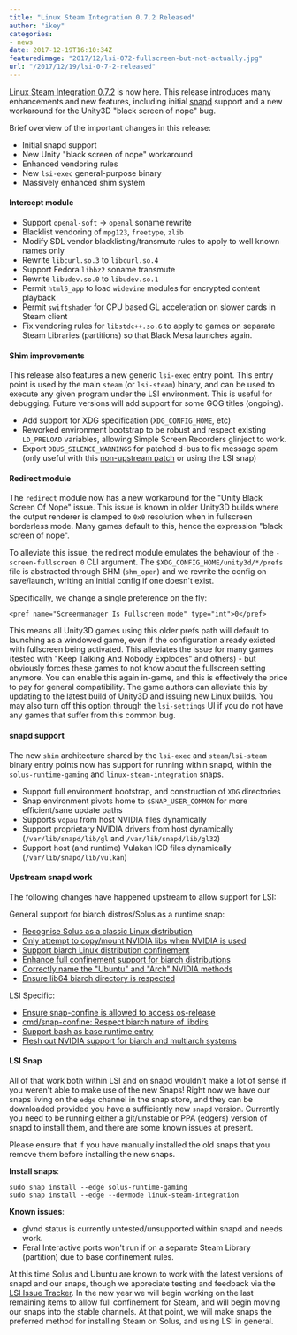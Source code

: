 ```yaml
---
title: "Linux Steam Integration 0.7.2 Released"
author: "ikey"
categories:
- news
date: 2017-12-19T16:10:34Z
featuredimage: "2017/12/lsi-072-fullscreen-but-not-actually.jpg"
url: "/2017/12/19/lsi-0-7-2-released"
---
```


[Linux Steam Integration 0.7.2](https://github.com/solus-project/linux-steam-integration/releases/tag/v0.7.2) is now here.
This release introduces many enhancements and new features, including initial [snapd](https://snapcraft.io/) support and a new workaround for the
Unity3D "black screen of nope" bug.
<!--more-->

Brief overview of the important changes in this release:

  - Initial snapd support
  - New Unity "black screen of nope" workaround
  - Enhanced vendoring rules
  - New `lsi-exec` general-purpose binary
  - Massively enhanced shim system

#### Intercept module

  - Support `openal-soft` -> `openal` soname rewrite
  - Blacklist vendoring of `mpg123`, `freetype`, `zlib`
  - Modify SDL vendor blacklisting/transmute rules to apply to well known names only
  - Rewrite `libcurl.so.3` to `libcurl.so.4`
  - Support Fedora `libbz2` soname transmute
  - Rewrite `libudev.so.0` to `libudev.so.1`
  - Permit `html5_app` to load `widevine` modules for encrypted content playback
  - Permit `swiftshader` for CPU based GL acceleration on slower cards in Steam client
  - Fix vendoring rules for `libstdc++.so.6` to apply to games on separate Steam Libraries (partitions) so that Black Mesa launches again.

#### Shim improvements

This release also features a new generic `lsi-exec` entry point. This entry point is used by the main `steam` (or `lsi-steam`) binary, and can be used to execute any given program under the LSI environment. This is useful for  debugging. Future versions will add support for some GOG titles (ongoing).

  - Add support for XDG specification (`XDG_CONFIG_HOME`, etc)
  - Reworked environment bootstrap to be robust and respect existing `LD_PRELOAD` variables, allowing Simple Screen Recorders glinject to work.
  - Export `DBUS_SILENCE_WARNINGS` for patched d-bus to fix message spam (only useful with this [non-upstream patch](https://dev.solus-project.com/source/dbus/browse/master/files/0001-dbus-Teach-it-a-new-trick-Shutting-up.patch) or using the LSI snap)


#### Redirect module

The `redirect` module now has a new workaround for the "Unity Black Screen Of Nope" issue. This issue is known in older Unity3D builds where the output renderer is clamped to `0x0` resolution when in fullscreen borderless mode. Many games default to this, hence the expression "black screen of nope".

To alleviate this issue, the redirect module emulates the behaviour of the `-screen-fullscreen 0` CLI argument. The `$XDG_CONFIG_HOME/unity3d/*/prefs` file is abstracted through SHM (`shm_open`) and we rewrite the  config on save/launch, writing an initial config if one doesn't exist.

Specifically, we change a single preference on the fly:

`<pref name="Screenmanager Is Fullscreen mode" type="int">0</pref>`

This means all Unity3D games using this older prefs path will default to launching as a windowed game, even if the configuration already existed with fullscreen being activated. This alleviates the issue for many games (tested with "Keep Talking And Nobody Explodes" and others) - but obviously forces these games to not know about the fullscreen setting anymore. You can enable this again in-game, and this is effectively the price to pay for general compatibility. The game authors can alleviate this by updating to the latest build of Unity3D and issuing new Linux builds. You may also turn off this option through the `lsi-settings` UI if you do not have any games that suffer from this common  bug.

#### snapd support

The new `shim` architecture shared by the `lsi-exec` and `steam`/`lsi-steam` binary entry points now has support for running within snapd, within the `solus-runtime-gaming` and `linux-steam-integration` snaps.

  - Support full environment bootstrap, and construction of `XDG` directories
  - Snap environment pivots home to `$SNAP_USER_COMMON` for more efficient/sane update paths
  - Supports `vdpau` from host NVIDIA files dynamically
  - Support proprietary NVIDIA drivers from host dynamically (`/var/lib/snapd/lib/gl` and `/var/lib/snapd/lib/gl32`) 
  - Support host (and runtime) Vulakan ICD files dynamically (`/var/lib/snapd/lib/vulkan`)

#### Upstream snapd work

The following changes have happened upstream to allow support for LSI:

General support for biarch distros/Solus as a runtime snap:

  - [Recognise Solus as a classic Linux distribution](https://github.com/snapcore/snapd/pull/3974)
  - [Only attempt to copy/mount NVIDIA libs when NVIDIA is used](https://github.com/snapcore/snapd/pull/3975)
  - [Support biarch Linux distribution confinement](https://github.com/snapcore/snapd/pull/3976)
  - [Enhance full confinement support for biarch distributions](https://github.com/snapcore/snapd/pull/3977)
  - [Correctly name the "Ubuntu" and "Arch" NVIDIA methods](https://github.com/snapcore/snapd/pull/3978)
  - [Ensure lib64 biarch directory is respected](https://github.com/snapcore/snapd/pull/3980)

LSI Specific:

  - [Ensure snap-confine is allowed to access os-release](https://github.com/snapcore/snapd/pull/4182)
  - [cmd/snap-confine: Respect biarch nature of libdirs](https://github.com/snapcore/snapd/pull/4183)
  - [Support bash as base runtime entry](https://github.com/snapcore/snapd/pull/4197)
  - [Flesh out NVIDIA support for biarch and multiarch systems](https://github.com/snapcore/snapd/pull/4207)

#### LSI Snap

All of that work both within LSI and on snapd wouldn't make a lot of sense if you weren't able to make use of the new Snaps! Right now we have our snaps living on the `edge` channel in the snap store, and they can be downloaded provided you have a sufficiently new `snapd` version. Currently you need to be running either a git/unstable or PPA (edgers) version of snapd to install them, and there are some known issues at present.

Please ensure that if you have manually installed the old snaps that you remove them before installing the new snaps.

**Install snaps**:

```
sudo snap install --edge solus-runtime-gaming
sudo snap install --edge --devmode linux-steam-integration
```


**Known issues**:

  - glvnd status is currently untested/unsupported within snapd and needs work.
  - Feral Interactive ports won't run if on a separate Steam Library (partition) due to base confinement rules.

At this time Solus and Ubuntu are known to work with the latest versions of snapd and our snaps, though we appreciate testing and feedback via the [LSI Issue Tracker](https://github.com/solus-project/linux-steam-integration/issues). In the new year we will begin working on the last remaining items to allow full confinement for Steam, and will begin moving our snaps into the stable channels. At that point, we will make snaps the preferred method for installing Steam on Solus, and using LSI in general.
